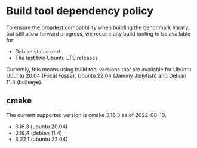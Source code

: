 # Build tool dependency policy

To ensure the broadest compatibility when building the benchmark library, but
still allow forward progress, we require any build tooling to be available for:

* Debian stable _and_
* The last two Ubuntu LTS releases

Currently, this means using build tool versions that are available for Ubuntu
Ubuntu 20.04 (Focal Fossa), Ubuntu 22.04 (Jammy Jellyfish) and Debian 11.4 (bullseye).

## cmake
The current supported version is cmake 3.16.3 as of 2022-08-10.

* 3.16.3 (ubuntu 20.04)
* 3.18.4 (debian 11.4)
* 3.22.1 (ubuntu 22.04)

